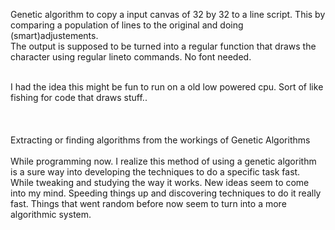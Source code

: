 Genetic algorithm to copy a input canvas of 32 by 32 to a line script. This by comparing a population of lines 
to the original and doing (smart)adjustements.<br>
The output is supposed to be turned into a regular function that draws the character using regular lineto commands. No font needed.<br><br>

I had the idea this might be fun to run on a old low powered cpu. Sort of like fishing for code that draws stuff..<br><br>
<br><br>
Extracting or finding algorithms from the workings of Genetic Algorithms<br><br>
While programming now. I realize this method of using a genetic algorithm is a sure way into developing the techniques to do a specific task fast. While tweaking and studying the way it works. New ideas seem to come into my mind. Speeding things up and discovering techniques to do it really fast. Things that went random before now seem to turn into a more algorithmic system.
